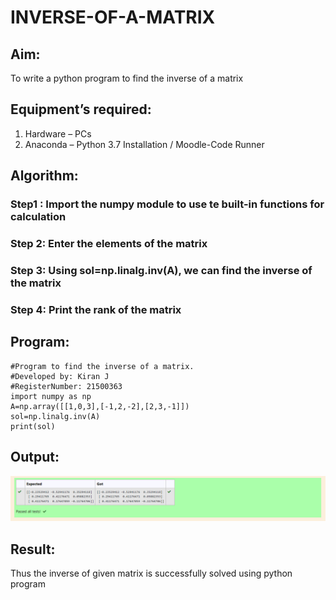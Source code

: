 # INVERSE-OF-A-MATRIX
## Aim:
To write a python program to find the inverse of a matrix
## Equipment’s required:
1. 	Hardware – PCs
2. 	Anaconda – Python 3.7 Installation / Moodle-Code Runner
## Algorithm:
### Step1 : Import the numpy module to use te built-in functions for calculation
### Step 2: Enter the elements of the matrix
### Step 3: Using sol=np.linalg.inv(A), we can find the inverse of the matrix
### Step 4: Print the rank of the matrix

## Program:
~~~
#Program to find the inverse of a matrix.
#Developed by: Kiran J
#RegisterNumber: 21500363
import numpy as np
A=np.array([[1,0,3],[-1,2,-2],[2,3,-1]])
sol=np.linalg.inv(A)
print(sol)
~~~
## Output:
![output](ex3.png)
## Result:
Thus the inverse of given matrix is successfully solved using python program

